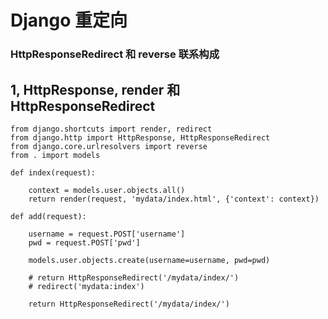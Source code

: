# Django 重定向
### HttpResponseRedirect 和 reverse 联系构成
## 1, HttpResponse, render 和 HttpResponseRedirect

    from django.shortcuts import render, redirect
    from django.http import HttpResponse, HttpResponseRedirect
    from django.core.urlresolvers import reverse
    from . import models
     
    def index(request):
     
        context = models.user.objects.all()
        return render(request, 'mydata/index.html', {'context': context})
     
    def add(request):
     
        username = request.POST['username']
        pwd = request.POST['pwd']
     
        models.user.objects.create(username=username, pwd=pwd)
     
        # return HttpResponseRedirect('/mydata/index/')
        # redirect('mydata:index')
     
        return HttpResponseRedirect('/mydata/index/')
   